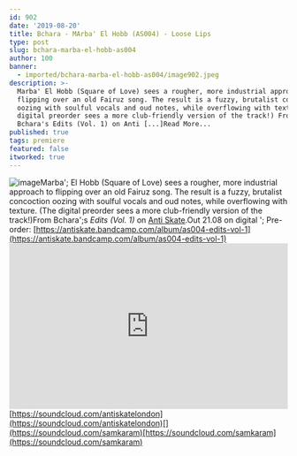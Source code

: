 ```yaml
---
id: 902
date: '2019-08-20'
title: Bchara - MArba' El Hobb (AS004) - Loose Lips
type: post
slug: bchara-marba-el-hobb-as004
author: 100
banner:
  - imported/bchara-marba-el-hobb-as004/image902.jpeg
description: >-
  Marba' El Hobb (Square of Love) sees a rougher, more industrial approach to
  flipping over an old Fairuz song. The result is a fuzzy, brutalist concoction
  oozing with soulful vocals and oud notes, while overflowing with texture. (The
  digital preorder sees a more club-friendly version of the track!) From
  Bchara's Edits (Vol. 1) on Anti [...]Read More...
published: true
tags: premiere
featured: false
itworked: true
---
```

![image](../imported/bchara-marba-el-hobb-as004/image902.jpeg)Marba'; El Hobb (Square of Love) sees a rougher, more industrial approach to flipping over an old Fairuz song. The result is a fuzzy, brutalist concoction oozing with soulful vocals and oud notes, while overflowing with texture. (The digital preorder sees a more club-friendly version of the track!)From Bchara';s _Edits (Vol. 1)_ on [Anti Skate](https://antiskate.bandcamp.com).Out 21.08 on digital '; Pre-order: [](https://antiskate.bandcamp.com/album/as004-edits-vol-1)[https://antiskate.bandcamp.com/album/as004-edits-vol-1](https://antiskate.bandcamp.com/album/as004-edits-vol-1)<iframe width='100%' height='300' scrolling='no' frameborder='no' allow='autoplay' src='https://w.soundcloud.com/player/?url=https%3A//api.soundcloud.com/tracks/668564132&color=%23ff5500&auto_play=false&hide_related=false&show_comments=true&show_user=true&show_reposts=false&show_teaser=true'></iframe>[](https://soundcloud.com/antiskatelondon)[https://soundcloud.com/antiskatelondon](https://soundcloud.com/antiskatelondon)[](https://soundcloud.com/samkaram)[https://soundcloud.com/samkaram](https://soundcloud.com/samkaram)